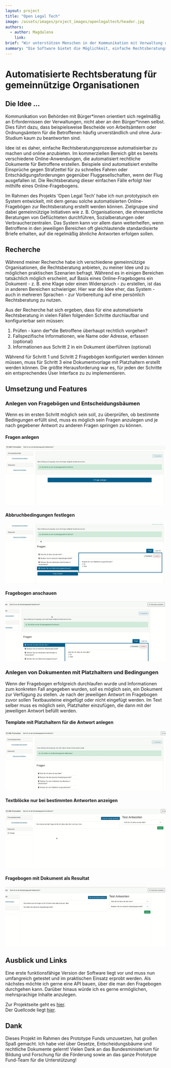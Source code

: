 ```yaml
---
layout: project
title: "Open Legal Tech"
image: /assets/images/project_images/openlegaltech/header.jpg
authors:
  - author: Magdalena
    link:
brief: "Wir unterstützen Menschen in der Kommunikation mit Verwaltung und Behörden."
summary: "Die Software bietet die Möglichkeit, einfache Rechtsberatungsprozesse automatisierbar zu machen und online anzubieten."
---
```


# Automatisierte Rechtsberatung für gemeinnützige Organisationen

## Die Idee …

Kommunikation von Behörden mit Bürger\*innen orientiert sich regelmäßig an Erfordernissen der Verwaltungen, nicht aber an den Bürger\*innen selbst. Dies führt dazu, dass beispielsweise Bescheide von Arbeitsämtern oder Ordnungsämtern für die Betroffenen häufig unverständlich und ohne Jura-Studium kaum zu beantworten sind.

Idee ist es daher, einfache Rechtsberatungsprozesse automatisierbar zu machen und online anzubieten. Im kommerziellen Bereich gibt es bereits verschiedene Online-Anwendungen, die automatisiert rechtliche Dokumente für Betroffene erstellen. Beispiele sind automatisiert erstellte Einsprüche gegen Strafzettel für zu schnelles Fahren oder Entschädigungsforderungen gegenüber Fluggesellschaften, wenn der Flug ausgefallen ist. Die Rechtsberatung dieser einfachen Fälle erfolgt hier mithilfe eines Online-Fragebogens.

Im Rahmen des Projekts ‘Open Legal Tech’ habe ich nun prototypisch ein System entwickelt, mit dem genau solche automatisierten Online-Fragebögen zur Rechtsberatung erstellt werden können. Zielgruppe sind dabei gemeinnützige Initiativen wie z. B. Organisationen, die ehrenamtliche Beratungen von Geflüchteten durchführen, Sozialberatungen oder Verbraucherzentralen. Das System kann vor allem dann weiterhelfen, wenn Betroffene in den jeweiligen Bereichen oft gleichlautende standardisierte Briefe erhalten, auf die regelmäßig ähnliche Antworten erfolgen sollen.

## Recherche

Während meiner Recherche habe ich verschiedene gemeinnützige Organisationen, die Rechtsberatung anbieten, zu meiner Idee und zu möglichen praktischen Szenarien befragt. Während es in einigen Bereichen tatsächlich möglich erscheint, auf Basis eines Online-Fragebogens ein Dokument - z. B. eine Klage oder einen Widerspruch - zu erstellen, ist das in anderen Bereichen schwieriger. Hier war die Idee eher, das System - auch in mehreren Sprachen - zur Vorbereitung auf eine persönlich Rechtsberatung zu nutzen.

Aus der Recherche hat sich ergeben, dass für eine automatisierte Rechtsberatung in vielen Fällen folgenden Schritte durchlaufbar und konfigurierbar sein müssen:

1. Prüfen - kann der\*die Betroffene überhaupt rechtlich vorgehen?
2. Fallspezifische Informationen, wie Name oder Adresse, erfassen (optional)
3. Informationen aus Schritt 2 in ein Dokument überführen (optional)

Während für Schritt 1 und Schritt 2 Fragebögen konfiguriert werden können müssen, muss für Schritt 3 eine Dokumentvorlage mit Platzhaltern erstellt werden können. Die größte Herausforderung war es, für jeden der Schritte ein entsprechendes User Interface zu zu implementieren.

## Umsetzung und Features

### Anlegen von Fragebögen und Entscheidungsbäumen

Wenn es im ersten Schritt möglich sein soll, zu überprüfen, ob bestimmte Bedingungen erfüllt sind, muss es möglich sein Fragen anzulegen und je nach gegebener Antwort zu anderen Fragen springen zu können.

#### Fragen anlegen
![screencast Fragen anlegen](/assets/images/project_images/openlegaltech/create_questions.gif "Fragen anlegen")

#### Abbruchbedingungen festlegen
![screencast Abbruchbedingungen hinzufügen](/assets/images/project_images/openlegaltech/create_conditions.gif "Abbruchbedingungen hinzufügen")

#### Fragebogen anschauen
![screencast Fragebogen preview](/assets/images/project_images/openlegaltech/preview.gif "Fragebogen preview")

### Anlegen von Dokumenten mit Platzhaltern und Bedingungen

Wenn der Fragebogen erfolgreich durchlaufen wurde und Informationen zum konkreten Fall angegeben wurden, soll es möglich sein, ein Dokument zur Verfügung zu stellen. Je nach der jeweiligen Antwort im Fragebogen zuvor sollen Textbausteine eingefügt oder nicht eingefügt werden. Im Text selber muss es möglich sein, Platzhalter einzufügen, die dann mit der jeweiligen Antwort befüllt werden.

#### Template mit Platzhaltern für die Antwort anlegen
![screencast Dokument mit Platzhalter](/assets/images/project_images/openlegaltech/add_platzhalter.gif "Dokument mit Platzhalter")

#### Textblöcke nur bei bestimmten Antworten anzeigen
![screencast Dokument mit Bedingungen](/assets/images/project_images/openlegaltech/add_text_block_conditions.gif "Dokument mit Bedingungen")

#### Fragebogen mit Dokument als Resultat
![screencast Dokument mit Bedingungen](/assets/images/project_images/openlegaltech/preview_with_document.gif "Dokument mit Bedingungen")

## Ausblick und Links

Eine erste funktionsfähige Version der Software liegt vor und muss nun umfangreich getestet und im praktischen Einsatz erprobt werden. Als nächstes möchte ich gerne eine API bauen, über die man den Fragebogen durchgehen kann. Darüber hinaus würde ich es gerne ermöglichen, mehrsprachige Inhalte anzulegen.

Zur Projektseite geht es [hier](https://openlegaltech.github.io/).  
Der Quellcode liegt [hier](https://github.com/OpenLegalTech/django-legal-advice-builder).

## Dank

Dieses Projekt im Rahmen des Prototype Funds umzusetzen, hat großen Spaß gemacht. Ich habe viel über Gesetze, Entscheidungsbäume und rechtliche Dokumente gelernt!
Vielen Dank an das Bundesministerium für Bildung und Forschung für die Förderung sowie an das ganze Prototype Fund-Team für die Unterstützung!
